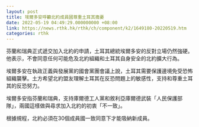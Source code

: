 ```yaml
---
layout: post
title: 埃爾多安呼籲北約成員國尊重土耳其擔憂
date: 2022-05-19 04:49:29.000000000 +08:00
link: https://news.rthk.hk/rthk/ch/component/k2/1649180-20220519.htm
categories: rthk
---
```


芬蘭和瑞典正式遞交加入北約的申請，土耳其總統埃爾多安的反對立場仍然強硬。他表示，不會同意任何可能危及北約組織和土耳其自身安全的北約擴大行為。

埃爾多安在執政正義與發展黨的國會黨團會議上說，土耳其需要保護邊境免受恐怖組織襲擊。土方希望北約盟友理解土耳其在反恐問題上的敏感性，支持和尊重土耳其的反恐努力。

埃爾多安指芬蘭和瑞典，支持庫爾德工人黨和敘利亞庫爾德武裝「人民保護部隊」，兩國這樣做與尋求加入北約的初衷「不一致」。

根據規程，北約必須在30個成員國一致同意下才能吸納新成員。
　　
